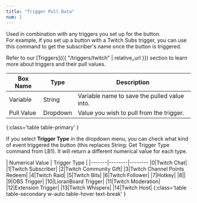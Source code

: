 ```yaml
---
title: "Trigger Pull Data"
num: 1
---
```


Used in combination with any triggers you set up for the button.\
For example, if you set up a button with a Twitch Subs trigger, you can use this command to get the subscriber's name once the button is triggered.
 
Refer to our [Triggers]({{ "/triggers/twitch" | relative_url }}) section to learn more about triggers and their pull values. 

| Box Name | Type | Description | 
|-------|--------|--------|
|Variable | String | Variable name to save the pulled value into. |
|Pull Value|Dropdown| Value you wish to pull from the trigger.
{:class='table table-primary' }

If you select **Trigger Type** in the dropdown menu, you can check what kind of event triggered the button (this replaces String: Get Trigger Type command from LB1). It will return a different numerical value for each type.

| Numerical Value | Trigger Type | 
|-------|--------|--------
|0|Twitch Chat|
|1|Twitch Subscriber|
|2|Twitch Community Gift|
|3|Twitch Channel Points Redeem|
|4|Twitch Raid|
|5|Twitch Bits|
|6|Twitch Follower|
|7|Hotkey|
|8||
|9|OBS Trigger|
|10|LioranBoard Trigger|
|11|Twitch Moderation|
|12|Extension Trigger|
|13|Twitch Whispers|
|14|Twitch Host|
{:class='table table-secondary w-auto table-hover text-break' }














